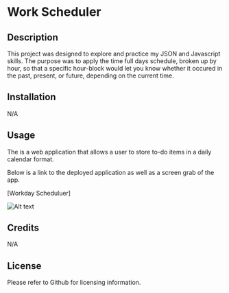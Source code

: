 # Work Scheduler


## Description

This project was designed to explore and practice my JSON and Javascript skills. The purpose was to apply the time full days schedule, broken up by hour, so that a specific hour-block would let you know whether it occured in the past, present, or future, depending on the current time.

## Installation

N/A

## Usage

The is a web application that allows a user to store to-do items in a daily calendar format.

Below is a link to the deployed application as well as a screen grab of the app.

[Workday Scheduluer]

![Alt text]()

## Credits

N/A

## License

Please refer to Github for licensing information.
